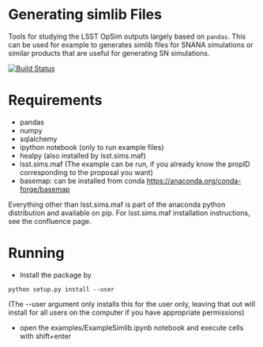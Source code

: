 # Generating simlib Files

Tools for studying the LSST OpSim outputs largely based on `pandas`. This can be used for example to generates
 simlib files for SNANA simulations or similar products that are useful for generating SN simulations.

[![Build Status](https://travis-ci.org/rbiswas4/OpSimSummary.svg?branch=master)](https://travis-ci.org/rbiswas4/OpSimSummary)
# Requirements

- pandas 
- numpy
- sqlalchemy
- ipython notebook (only to run example files)
- healpy (also installed by lsst.sims.maf)
- lsst.sims.maf (The example can be run, if you already know the propID corresponding to the proposal you want) 
- basemap: can be installed from conda https://anaconda.org/conda-forge/basemap

Everything other than lsst.sims.maf is part of the anaconda python distribution and available on pip. For lsst.sims.maf installation instructions, see the confluence page. 
# Running
- Install the package by 

```
python setup.py install --user
```


(The --user argument only installs this for the user only, leaving that out will install for all users on the computer if you have appropriate permissions) 

- open the examples/ExampleSimlib.ipynb notebook and execute cells with shift+enter
